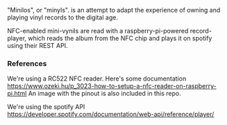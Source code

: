 "Minilos", or "minyls". is an attempt to adapt the experience of owning and playing vinyl records to the digital age.

NFC-enabled mini-vynils are read with a raspberry-pi-powered record-player, which reads the album from the NFC chip and plays it on spotify using their REST API.


### References

We're using a RC522 NFC reader. Here's some documentation https://www.ozeki.hu/p_3023-how-to-setup-a-nfc-reader-on-raspberry-pi.html An image with the pinout is also included in this repo.

We're using the spotify API https://developer.spotify.com/documentation/web-api/reference/player/
